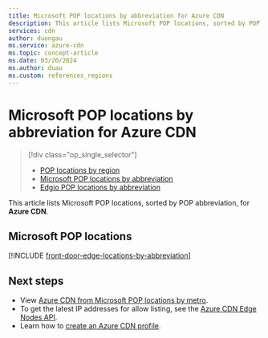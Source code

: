 ```yaml
---
title: Microsoft POP locations by abbreviation for Azure CDN
description: This article lists Microsoft POP locations, sorted by POP abbreviation, for Azure CDN.
services: cdn
author: duongau
ms.service: azure-cdn
ms.topic: concept-article
ms.date: 03/20/2024
ms.author: duau
ms.custom: references_regions
---
```


# Microsoft POP locations by abbreviation for Azure CDN

> [!div class="op_single_selector"]
> - [POP locations by region](cdn-pop-locations.md)
> - [Microsoft POP locations by abbreviation](microsoft-pop-abbreviations.md)
> - [Edgio POP locations by abbreviation](cdn-pop-abbreviations.md)

This article lists Microsoft POP locations, sorted by POP abbreviation, for **Azure CDN**.

## Microsoft POP locations

[!INCLUDE [front-door-edge-locations-by-abbreviation](../../includes/front-door-edge-locations-by-abbreviation.md)]

## Next steps

- View [Azure CDN from Microsoft POP locations by metro](cdn-pop-locations.md#microsoft).
- To get the latest IP addresses for allow listing, see the [Azure CDN Edge Nodes API](/rest/api/cdn/edge-nodes/list).
- Learn how to [create an Azure CDN profile](cdn-create-new-endpoint.md).
